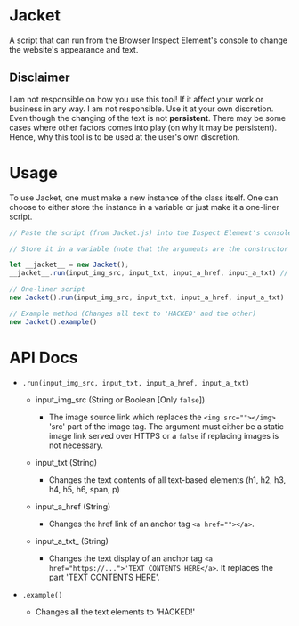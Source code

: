 # Jacket
A script that can run from the Browser Inspect Element's console to change the website's appearance and text.

## Disclaimer
I am not responsible on how you use this tool! If it affect your work or business in any way. I am not responsible. Use it at your own discretion. Even though the changing of the text is not **persistent**. There may be some cases where other factors comes into play (on why it may be persistent). Hence, why this tool is to be used at the user's own discretion.

# Usage
To use Jacket, one must make a new instance of the class itself. One can choose to either store the instance in a variable or just make it a one-liner script.

```javascript
// Paste the script (from Jacket.js) into the Inspect Element's console then click enter. It should show 'undefined', you are all set!

// Store it in a variable (note that the arguments are the constructor's argument)

let __jacket__ = new Jacket();
__jacket__.run(input_img_src, input_txt, input_a_href, input_a_txt) // Note that the .run() function applies the 'Appearance and Text' change.

// One-liner script
new Jacket().run(input_img_src, input_txt, input_a_href, input_a_txt)

// Example method (Changes all text to 'HACKED' and the other)
new Jacket().example()
```

# API Docs
-   `.run(input_img_src, input_txt, input_a_href, input_a_txt)`
    -   input_img_src (String or Boolean [Only `false`])
        -   The image source link which replaces the `<img src=""></img>` 'src' part of the image tag. The argument must either be a static image link served over HTTPS or a `false` if replacing images is not necessary.

    -   input_txt (String)
        -   Changes the text contents of all text-based elements (h1, h2, h3, h4, h5, h6, span, p)

    -   input_a_href (String)
        -   Changes the href link of an anchor tag `<a href=""></a>`.

    -   input_a_txt_ (String)
        -   Changes the text display of an anchor tag `<a href="https://...">'TEXT CONTENTS HERE</a>`. It replaces the part 'TEXT CONTENTS HERE'.

-   `.example()`
    -   Changes all the text elements to 'HACKED!'